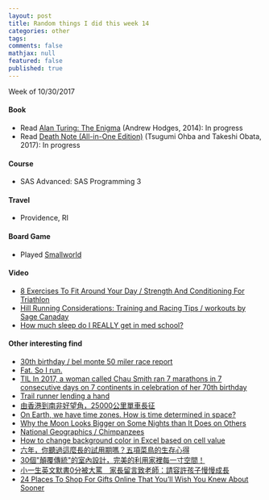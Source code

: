 ```yaml
---
layout: post
title: Random things I did this week 14
categories: other
tags: 
comments: false
mathjax: null
featured: false
published: true
---
```


Week of 10/30/2017

#### Book 
* Read [Alan Turing: The Enigma](https://www.amazon.com/Alan-Turing-Enigma-Inspired-Imitation/dp/069116472X) (Andrew Hodges, 2014): In progress
* Read [Death Note (All-in-One Edition)](https://www.amazon.com/Death-Note-All-One-Tsugumi/dp/1421597713) (Tsugumi Ohba and Takeshi Obata, 2017): In progress

#### Course
* SAS Advanced: SAS Programming 3

#### Travel
* Providence, RI

#### Board Game
* Played [Smallworld](https://boardgamegeek.com/boardgame/40692/small-world)

#### Video 
* [8 Exercises To Fit Around Your Day / Strength And Conditioning For Triathlon](https://youtu.be/o1I4dVponyY)
* [Hill Running Considerations: Training and Racing Tips / workouts by Sage Canaday](https://youtu.be/Dto6w9e1bGE)
* [How much sleep do I REALLY get in med school?](https://youtu.be/MyfRrTjglm8)

#### Other interesting find 
* [30th birthday / bel monte 50 miler race report](https://www.google.com/amp/s/amp.reddit.com/r/running/comments/1ctbut/30th_birthday_bel_monte_50_miler_race_report/)
* [Fat. So I run.](https://www.reddit.com/r/loseit/comments/7aq02z/fat_so_i_run/?st=J9N0D0EX&sh=59588482)
* [TIL In 2017, a woman called Chau Smith ran 7 marathons in 7 consecutive days on 7 continents in celebration of her 70th birthday](https://www.reddit.com/r/todayilearned/comments/7awyo0/til_in_2017_a_woman_called_chau_smith_ran_7/?st=J9N15BRS&sh=e5d77988)
* [Trail runner lending a hand](https://www.reddit.com/r/trailrunning/comments/7aunuh/trail_runner_lending_a_hand/?st=J9N1H5MQ&sh=12484fd9)
* [由香港到南非好望角，25000公里單車長征](https://www.backpackers.com.tw/forum/showthread.php?t=9998759)
* [On Earth, we have time zones. How is time determined in space?](https://www.reddit.com/r/askscience/comments/7auwzt/on_earth_we_have_time_zones_how_is_time/?st=J9N1O258&sh=25e72ea0)
* [Why the Moon Looks Bigger on Some Nights than It Does on Others](https://gizmodo.com/5954460/why-the-moon-looks-bigger-on-some-nights-than-it-does-on-others)
* [National Geographics / Chimpanzees](https://instagram.com/p/BbGGn3WDgzl/)
* [How to change background color in Excel based on cell value](https://www.ablebits.com/office-addins-blog/2013/10/18/change-background-color-excel-based-on-cell-value/)
* [六年，你聽過這麼長的試用期嗎？五項菜鳥的生存心得](https://rookieprofessor.wordpress.com/2017/10/28/六年，你聽過這麼長的試用期嗎？/)
* [30個"顛覆傳統"的室內設計，完美的利用家裡每一寸空間！](http://www.nowlooker.com/post_09095411304.html)
* [小一生英文默書0分被大罵　家長留言致老師：請容許孩子慢慢成長](http://www.coco01.cc/post/644392?r=momo923)
* [24 Places To Shop For Gifts Online That You’ll Wish You Knew About Sooner](https://www.buzzfeed.com/mallorymcinnis/hey-and-if-you-don-t-know-now-you-know?utm_term=.am8xExV9Bg#.xqaAqAZRlQ)
